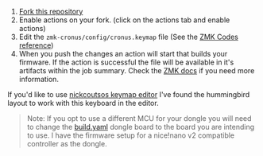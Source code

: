 1) [Fork this repository](https://github.com/dibaltic/zmk_cronus_dongle/fork)
2) Enable actions on your fork. (click on the actions tab and enable actions)
3) Edit the `zmk-cronus/config/cronus.keymap` file (See the [ZMK Codes reference](https://zmk.dev/docs/codes))
4) When you push the changes an action will start that builds your firmware. If the action is successful the file will be available in it's artifacts within the job summary. Check the [ZMK docs](https://zmk.dev/docs/user-setup#installing-the-firmware) if you need more information.

If you'd like to use [nickcoutsos keymap editor](https://nickcoutsos.github.io/keymap-editor/) I've found the hummingbird layout to work with this keyboard in the editor. 
> Note: If you opt to use a different MCU for your dongle you will need to change the [build.yaml](https://github.com/dibaltic/zmk_cronus_dongle/blob/main/build.yaml) dongle board to the board you are intending to use. I have the firmware setup for a nice!nano v2 compatible controller as the dongle.
